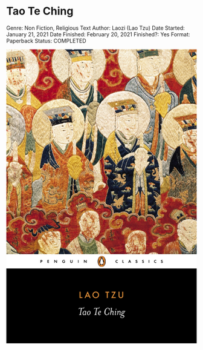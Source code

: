 # Tao Te Ching

Genre: Non Fiction, Religious Text
Author: Laozi (Lao Tzu)
Date Started: January 21, 2021
Date Finished: February 20, 2021
Finished?: Yes
Format: Paperback
Status: COMPLETED

![Tao%20Te%20Ching%20eead815f320947e9b3cc49d53d27c075/Untitled.png](Tao%20Te%20Ching%20eead815f320947e9b3cc49d53d27c075/Untitled.png)